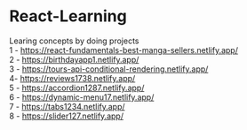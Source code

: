 # React-Learning
Learing concepts by doing projects
<br>
1 - https://react-fundamentals-best-manga-sellers.netlify.app/
<br>
2 - https://birthdayapp1.netlify.app/
<br>
3 - https://tours-api-conditional-rendering.netlify.app/
<br>
4- https://reviews1738.netlify.app/
<br>
5 - https://accordion1287.netlify.app/
<br>
6 - https://dynamic-menu17.netlify.app/
<br>
7 - https://tabs1234.netlify.app/
<br>
8 - https://slider127.netlify.app/
